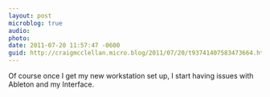 ```yaml
---
layout: post
microblog: true
audio: 
photo: 
date: 2011-07-20 11:57:47 -0600
guid: http://craigmcclellan.micro.blog/2011/07/20/t93741407583473664.html
---
```

Of course once I get my new workstation set up, I start having issues with Ableton and my Interface.
